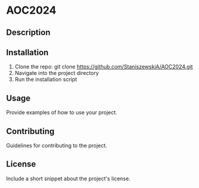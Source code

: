 # AOC2024

## Description


## Installation
1. Clone the repo: git clone https://github.com/StaniszewskiA/AOC2024.git
2. Navigate into the project directory
3. Run the installation script

## Usage
Provide examples of how to use your project.

## Contributing
Guidelines for contributing to the project.

## License
Include a short snippet about the project's license.
